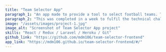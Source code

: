 ```yaml
---
title: "Team Selector App"
paragraph_1: "An app made to provide a tool to select football teams. The app was made with a React Redux frontend, and a Laravel API backend. The backend was deployed with Heroku and the frontend is hosted on GitHub pages."
paragraph_2: "This was completed in a week to fulfil the technical challenge at the end of the DevelopMe course. Features included an option to select based on ability and the choice of team size from 5 to 11 players. The API backend provided the data for a team name picker feature, and also allows the user to save, update and view game details."
image: "/assets/images/project-1.jpg"
image_alt: "Screenshot of Team Selector App project"
skills: "React / Redux / Laravel / Heroku / Git"
github_link: "https://github.com/mdm106/team-selector-frontend"
app_link: "https://mdm106.github.io/team-selector-frontend/#/"
---
```

